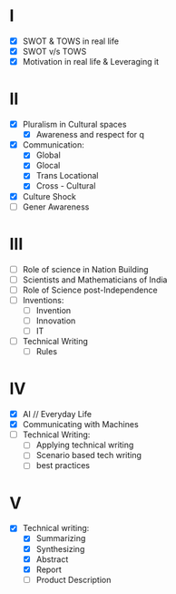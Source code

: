 # I
- [x] SWOT & TOWS in real life
- [x] SWOT v/s TOWS
- [x] Motivation in real life & Leveraging it

# II
- [x] Pluralism in Cultural spaces
	- [x] Awareness and respect for  q
- [x] Communication:
	- [x] Global
	- [x] Glocal
	- [x] Trans Locational
	- [x] Cross - Cultural
- [x] Culture Shock
- [ ] Gener Awareness

# III
- [ ] Role of science in Nation Building
- [ ] Scientists and Mathematicians of India
- [ ] Role of Science post-Independence 
- [ ] Inventions:
	- [ ] Invention
	- [ ] Innovation
	- [ ] IT
- [ ] Technical Writing
	- [ ] Rules

# IV
- [x] AI // Everyday Life
- [x] Communicating with Machines
- [ ] Technical Writing:
	- [ ] Applying technical writing
	- [ ] Scenario based tech writing
	- [ ] best practices

# V
- [x] Technical writing:
	- [x] Summarizing
	- [x] Synthesizing
	- [x] Abstract
	- [x] Report
	- [ ] Product Description
